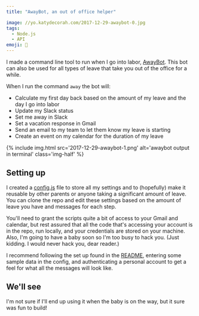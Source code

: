 ```yaml
---
title: "AwayBot, an out of office helper"

image: //yo.katydecorah.com/2017-12-29-awaybot-0.jpg
tags:
  - Node.js
  - API
emoji: 🌊
---
```


I made a command line tool to run when I go into labor, [AwayBot](https://github.com/katydecorah/awaybot). This bot can also be used for all types of leave that take you out of the office for a while.

When I run the command `away` the bot will:

- Calculate my first day back based on the amount of my leave and the day I go into labor
- Update my Slack status
- Set me away in Slack
- Set a vacation response in Gmail
- Send an email to my team to let them know my leave is starting
- Create an event on my calendar for the duration of my leave

{% include img.html src='2017-12-29-awaybot-1.png' alt='awaybot output in terminal' class='img-half' %}

## Setting up

I created a [config.js](https://github.com/katydecorah/awaybot/blob/master/config.js) file to store all my settings and to (hopefully) make it reusable by other parents or anyone taking a significant amount of leave. You can clone the repo and edit these settings based on the amount of leave you have and messages for each step.

You'll need to grant the scripts quite a bit of access to your Gmail and calendar, but rest assured that all the code that's accessing your account is in the repo, run locally, and your credentials are stored on your machine. Also, I'm going to have a baby soon so I'm too busy to hack you. (Just kidding. I would never hack you, dear reader.)

I recommend following the set up found in the [README](https://github.com/katydecorah/awaybot#set-up), entering some sample data in the config, and authenticating a personal account to get a feel for what all the messages will look like.

## We'll see

I'm not sure if I'll end up using it when the baby is on the way, but it sure was fun to build!
